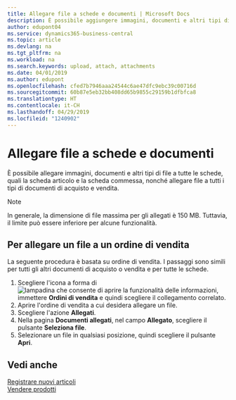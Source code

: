 ```yaml
---
title: Allegare file a schede e documenti | Microsoft Docs
description: È possibile aggiungere immagini, documenti e altri tipi di file a tutte le schede e a tutti i tipi di documenti di acquisto e vendita.
author: edupont04
ms.service: dynamics365-business-central
ms.topic: article
ms.devlang: na
ms.tgt_pltfrm: na
ms.workload: na
ms.search.keywords: upload, attach, attachments
ms.date: 04/01/2019
ms.author: edupont
ms.openlocfilehash: cfed7b7946aaa24544c6ae47dfc9ebc39c00716d
ms.sourcegitcommit: 60b87e5eb32bb408dd65b9855c29159b1dfbfca8
ms.translationtype: HT
ms.contentlocale: it-CH
ms.lasthandoff: 04/29/2019
ms.locfileid: "1240902"
---
```

# <a name="attaching-files-to-cards-and-documents"></a>Allegare file a schede e documenti
È possibile allegare immagini, documenti e altri tipi di file a tutte le schede, quali la scheda articolo e la scheda commessa, nonché allegare file a tutti i tipi di documenti di acquisto e vendita.

> [!Note]
> In generale, la dimensione di file massima per gli allegati è 150 MB. Tuttavia, il limite può essere inferiore per alcune funzionalità. 

## <a name="to-attach-a-file-to-a-sales-order"></a>Per allegare un file a un ordine di vendita
La seguente procedura è basata su ordine di vendita. I passaggi sono simili per tutti gli altri documenti di acquisto o vendita e per tutte le schede.

1. Scegliere l'icona a forma di ![lampadina che consente di aprire la funzionalità delle informazioni](media/ui-search/search_small.png "Informazioni sull'operazione che si desidera eseguire"), immettere **Ordini di vendita** e quindi scegliere il collegamento correlato.
2. Aprire l'ordine di vendita a cui desidera allegare un file.
3. Scegliere l'azione **Allegati**.
4. Nella pagina **Documenti allegati**, nel campo **Allegato**, scegliere il pulsante **Seleziona file**.
5. Selezionare un file in qualsiasi posizione, quindi scegliere il pulsante **Apri**.

## <a name="see-also"></a>Vedi anche
[Registrare nuovi articoli](inventory-how-register-new-items.md)  
[Vendere prodotti](sales-how-sell-products.md)
